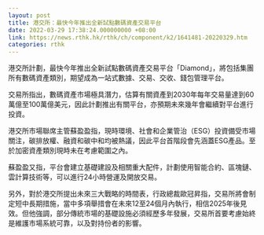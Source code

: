 ```yaml
---
layout: post
title: 港交所：最快今年推出全新試點數碼資產交易平台
date: 2022-03-29 17:38:24.000000000 +08:00
link: https://news.rthk.hk/rthk/ch/component/k2/1641481-20220329.htm
categories: rthk
---
```


港交所計劃，最快今年推出全新試點數碼資產交易平台「Diamond」，將包括集團所有數碼資產類別，期望成為一站式數據、交易、交收、錢包管理平台。

交易所指出，數碼資產市場極具潛力，估算有關資產到2030年每年交易量達到60萬億至100萬億美元，因此計劃推出有關平台，亦預期未來幾年會繼續對平台進行投資。

港交所市場聯席主管蘇盈盈指，現時環境、社會和企業管治（ESG）投資備受市場關注，碳排放權、融資和碳中和均被熱議，因此平台首階段會先涵蓋ESG產品。至於加密資產類別現時未在考慮範圍之內。

蘇盈盈又指，平台會建立基礎建設及相關重大配件，計劃使用智能合約、區塊鏈、雲計算技術等，可以進行24小時營運及開放交易。

另外，對於港交所提出未來三大戰略的時間表，行政總裁歐冠昇指，交易所將會制定短中長期措施，當中多項舉措會在未來12至24個月內執行，相信2025年後見效。但他強調，部分傳統市場的基礎設施​​必須經歷多年發展，交易所首要考慮始終是維護市場系統可靠，以及對持份者的影響。
